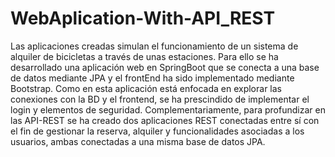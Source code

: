# WebAplication-With-API_REST
Las aplicaciones creadas simulan el funcionamiento de un sistema de alquiler de bicicletas a través de unas estaciones. 
Para ello se ha desarrollado una aplicación web en SpringBoot que se conecta a una base de datos mediante JPA y el frontEnd ha sido implementado mediante Bootstrap. Como en esta aplicación está enfocada en explorar las conexiones con la BD y el frontend, se ha prescindido de implementar el login y elementos de seguridad. 
Complementariamente, para profundizar en las API-REST se ha creado dos aplicaciones REST conectadas entre sí con el fin de gestionar la reserva, alquiler y funcionalidades asociadas a los usuarios, ambas conectadas a una misma base de datos JPA. 


